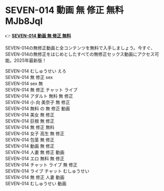 # SEVEN-014 動画 無 修正 無料 MJb8JqI

👉 [**SEVEN-014 動画 無 修正 無料**](https://javleaks.cc?utm_medium=jp)

SEVEN-014の無修正動画と全コンテンツを無料で入手しましょう。今すぐ、SEVEN-014の無修正をはじめとしたすべての無修正セックス動画にアクセス可能。2025年最新版！

SEVEN-014 むしゅうせい えろ<br>
SEVEN-014 無 修正 sex<br>
SEVEN-014 sex 無<br>
SEVEN-014 無 修正 チャット ライブ<br>
SEVEN-014 アダルト 無料 無 修正<br>
SEVEN-014 小 向 美奈子 無 修正<br>
SEVEN-014 無料 の 無 修正 動画<br>
SEVEN-014 美女 無 修正<br>
SEVEN-014 巨根 無 修正<br>
SEVEN-014 無 修正 無料<br>
SEVEN-014 女子 高生 無 修正<br>
SEVEN-014 包茎 無 修正<br>
SEVEN-014 動画 無 修正<br>
SEVEN-014 人妻 無 修正 動画<br>
SEVEN-014 エロ 無料 無 修正<br>
SEVEN-014 チャット ライブ 無 修正<br>
SEVEN-014 ライブ チャット むしゅうせい<br>
SEVEN-014 無 修正 人妻 動画<br>
SEVEN-014 むしゅうせい 動画<br>
